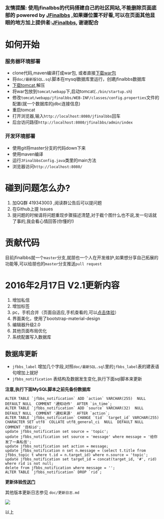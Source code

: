 ### 友情提醒: 使用jfinalbbs的代码搭建自己的社区网站,不能删除页面底部的 powered by [JFinalbbs](http://jfinalbbs.com) ,如果嫌位置不好看,可以在页面其他显眼的地方加上提供者:[JFinalbbs](http://jfinalbbs.com), 谢谢配合

# 如何开始

### 服务器环境部署

- clone代码,maven编译打成war包, 或者直接[下载war包](https://github.com/liygheart/jfinalbbs/releases)
- 将`doc/最新版SQL.sql`脚本在mysql数据库里运行，创建jfinalbbs数据库
- [下载tomcat](http://tomcat.apache.org),解压
- 将war包放到`tomcat/webapp`下,启动tomcat(`./bin/startup.sh`)
- 修改`tomcat/webapp/jfinalbbs/WEB-INF/classes/config.properties`文件的配置(就一个数据库的jdbc连接信息)
- 重启tomcat
- 打开浏览器,输入`http://localhost:8080/jfinalbbs`回车
- 后台访问路径`http://localhost:8080/jfinalbbs/admin/index`

### 开发环境部署

- 使用git将master分支的代码down下来
- 使用maven编译
- 运行`JFinalbbsConfig.java`类里的main方法
- 浏览器访问`http://localhost:8080/`

# 碰到问题怎么办?

1. 加QQ群 419343003 ,阅读群公告后可以提问题
2. 在Github上提 Issues
3. 提问题的时候请将问题重现步骤描述清楚,对于截个图什么也不说,发一句话就了事的,我会看心情回答(你懂的!)

# 贡献代码

目前jfinalbbs就一个`master`分支,就朋也一个人在开发维护,如果想分享自己拓展的功能等,可以给朋也的`master`分支推送`pull request`

# 2016年2月17日 V2.1更新内容

1. 增加私信
2. 增加标签
3. pc，手机合并（页面自适应,手机查看的,可以[点击体验](http://jfinalbbs.com)）
4. 界面美化，使用了bootstrap-material-design
5. 编辑器升级2.0
6. 其他页面布局优化
7. 系统配置写入数据库

## 数据库更新

- `jfbbs_label` 增加几个字段,对照`doc/最新SQL.sql`里的`jfbbs_label`表的建表语句增加上就好
- `jfbbs_notification` 表结构及数据发生变化,执行下面sql脚本来更新

**注意,执行下面MySQL脚本之前先备份数据库**

```
ALTER TABLE `jfbbs_notification` ADD `action` VARCHAR(255)  NULL  DEFAULT NULL  COMMENT '通知动作'  AFTER `in_time`;
ALTER TABLE `jfbbs_notification` ADD `source` VARCHAR(32)  NULL  DEFAULT NULL  COMMENT '通知来源'  AFTER `action`;
ALTER TABLE `jfbbs_notification` CHANGE `tid` `target_id` VARCHAR(255)  CHARACTER SET utf8  COLLATE utf8_general_ci  NULL  DEFAULT NULL  COMMENT '目标id';
update jfbbs_notification set source = 'topic';
update jfbbs_notification set source = 'message' where message = '给你发了一条私信';
update jfbbs_notification set action = message;
update jfbbs_notification n set n.message = (select t.title from jfbbs_topic t where t.id = n.target_id) where n.source = 'topic';
update jfbbs_notification set target_id = concat(target_id, '#', rid) where rid is not null;
delete from jfbbs_notification where message = '';
ALTER TABLE `jfbbs_notification` DROP `rid`;
```

**更新体验[传送门](http://jfinalbbs.com)**

其他版本更新日志参见 `doc/更新日志.md`

![](http://i11.tietuku.com/6a33169a7659d90a.jpg)

以上